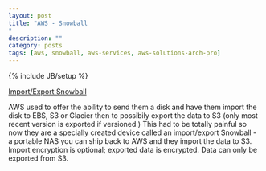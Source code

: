```yaml
---
layout: post
title: "AWS - Snowball
"
description: ""
category: posts
tags: [aws, snowball, aws-services, aws-solutions-arch-pro]
---
```

{% include JB/setup %}

[Import/Export Snowball](https://aws.amazon.com/importexport/)

AWS used to offer the ability to send them a disk and have them import the disk to EBS, S3 or Glacier then to possibily export the data to S3 (only most recent version is exported if versioned.) This had to be totally painful so now they are a specially created device called an import/export Snowball - a portable NAS you can ship back to AWS and they import the data to S3. Import encryption is optional; exported data is encrypted. Data can only be exported from S3.


